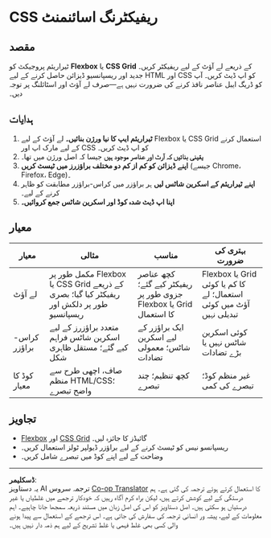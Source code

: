 <!--
CO_OP_TRANSLATOR_METADATA:
{
  "original_hash": "a212cc22a18eddf9046b7a16dfbafd8b",
  "translation_date": "2025-10-03T08:46:12+00:00",
  "source_file": "3-terrarium/2-intro-to-css/assignment.md",
  "language_code": "ur"
}
-->
# CSS ریفیکٹرنگ اسائنمنٹ

## مقصد

ٹیراریئم پروجیکٹ کو **Flexbox** یا **CSS Grid** کے ذریعے لے آؤٹ کے لیے ریفیکٹر کریں۔ جدید اور ریسپانسیو ڈیزائن حاصل کرنے کے لیے HTML اور CSS کو اپ ڈیٹ کریں۔ آپ کو ڈریگ ایبل عناصر نافذ کرنے کی ضرورت نہیں ہے—صرف لے آؤٹ اور اسٹائلنگ پر توجہ دیں۔

## ہدایات

1. **ٹیراریئم ایپ کا نیا ورژن بنائیں۔** لے آؤٹ کے لیے Flexbox یا CSS Grid استعمال کرنے کے لیے مارک اپ اور CSS کو اپ ڈیٹ کریں۔
2. **یقینی بنائیں کہ آرٹ اور عناصر موجود ہیں** جیسا کہ اصل ورژن میں تھا۔
3. **اپنے ڈیزائن کو کم از کم دو مختلف براؤزرز میں ٹیسٹ کریں** (جیسے Chrome، Firefox، Edge)۔
4. **اپنے ٹیراریئم کے اسکرین شاٹس لیں** ہر براؤزر میں کراس-براؤزر مطابقت کو ظاہر کرنے کے لیے۔
5. **اپنا اپ ڈیٹ شدہ کوڈ اور اسکرین شاٹس جمع کروائیں۔**

## معیار

| معیار      | مثالی                                                                      | مناسب                                | بہتری کی ضرورت                          |
|------------|----------------------------------------------------------------------------|---------------------------------------|----------------------------------------|
| لے آؤٹ     | مکمل طور پر Flexbox یا CSS Grid کے ذریعے ریفیکٹر کیا گیا؛ بصری طور پر دلکش اور ریسپانسیو | کچھ عناصر ریفیکٹر کیے گئے؛ جزوی طور پر Flexbox یا Grid کا استعمال | Flexbox یا Grid کا کم یا کوئی استعمال؛ لے آؤٹ میں کوئی تبدیلی نہیں |
| کراس-براؤزر | متعدد براؤزرز کے لیے اسکرین شاٹس فراہم کیے گئے؛ مستقل ظاہری شکل          | ایک براؤزر کے لیے اسکرین شاٹس؛ معمولی تضادات | کوئی اسکرین شاٹس نہیں یا بڑے تضادات |
| کوڈ کا معیار | صاف، اچھی طرح سے منظم HTML/CSS؛ واضح تبصرے                              | کچھ تنظیم؛ چند تبصرے                  | غیر منظم کوڈ؛ تبصرے کی کمی              |

## تجاویز

- [Flexbox](https://css-tricks.com/snippets/css/a-guide-to-flexbox/) اور [CSS Grid](https://css-tricks.com/snippets/css/complete-guide-grid/) گائیڈز کا جائزہ لیں۔
- ریسپانسو نیس کو ٹیسٹ کرنے کے لیے براؤزر ڈیولپر ٹولز استعمال کریں۔
- وضاحت کے لیے اپنے کوڈ میں تبصرے شامل کریں۔

---

**ڈسکلیمر**:  
یہ دستاویز AI ترجمہ سروس [Co-op Translator](https://github.com/Azure/co-op-translator) کا استعمال کرتے ہوئے ترجمہ کی گئی ہے۔ ہم درستگی کے لیے کوشش کرتے ہیں، لیکن براہ کرم آگاہ رہیں کہ خودکار ترجمے میں غلطیاں یا غیر درستیاں ہو سکتی ہیں۔ اصل دستاویز کو اس کی اصل زبان میں مستند ذریعہ سمجھا جانا چاہیے۔ اہم معلومات کے لیے، پیشہ ور انسانی ترجمہ کی سفارش کی جاتی ہے۔ اس ترجمے کے استعمال سے پیدا ہونے والی کسی بھی غلط فہمی یا غلط تشریح کے لیے ہم ذمہ دار نہیں ہیں۔